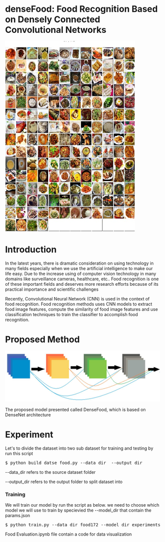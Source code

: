 # denseFood: Food Recognition Based on Densely Connected Convolutional Networks
<img src="img-1.jpg"/>
<h1> Introduction </h1>
<p>
In the latest years, there is dramatic consideration on using technology in many fields especially when we use the artificial intelligence to make our life easy. Due to the increase using of computer vision technology in many domains like surveillance cameras, healthcare, etc.. Food recognition is one of these important fields and deserves more research efforts because of its practical importance and scientific challenges
</p>
<p>
Recently, Convolutional Neural Network (CNN) is used in the context of food recognition. Food recognition methods uses CNN models to extract food image features, compute the similarity of food image features and use classification techniques to train the classifier to accomplish food recognition.
</p>
<h1>Proposed Method</h1>
<img src="dense_connectivity.JPG"/>
<p>
The proposed model presented called DenseFood, which is based on DenseNet architecture
</p>
<h1>Experiment</h1>
<p>
Let's to divide the dataset into two sub dataset for training and testing by run this script
</p>
<pre>$ python build_datse_food.py --data_dir  --output_dir</pre>
<p>--data_dir refers to the source dataset folder</p>
<p>--output_dir refers to the output folder to split dataset into</p>

<h3> Training  </h3>
<p>
We will train our model by run the script as below. we need to choose which model we will use to train by specievied the --model_dir that contain the params.json
</p>
<pre>
$ python train.py --data_dir food172 --model_dir experiments/densefood
</pre>

<p> Food Evaluation.ipynb file contain a code for data visualization</p>